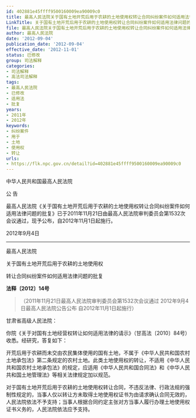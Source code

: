 ```yaml
---
id: 402881e45ffff9500160009ea90009c0
title: 最高人民法院关于国有土地开荒后用于农耕的土地使用权转让合同纠纷案件如何适用法律问题的批复
LinkTitle: 关于国有土地开荒后用于农耕的土地使用权转让合同纠纷案件如何适用法律问题的批复（2012）
file: 最高人民法院关于国有土地开荒后用于农耕的土地使用权转让合同纠纷案件如何适用法律问题的批复_20120904_402881e45ffff9500160009ea90009c0.docx
author: 最高人民法院
date: '2012-09-04'
publication_date: '2012-09-04'
effective_date: '2012-11-01'
status: 已修改
group: 司法解释
categories:
- 司法解释
- 高法司法解释
tags:
- 最高人民法院
- 已修改
- 适用法
- 批复
years:
- 2011年
- 2012年
keywords:
- 纠纷案件
- 用于
- 土地
- 使用权
- 转让
urls:
- https://flk.npc.gov.cn/detail?id=402881e45ffff9500160009ea90009c0
---
```


中华人民共和国最高人民法院

公 告

最高人民法院《关于国有土地开荒后用于农耕的土地使用权转让合同纠纷案件如何适用法律问题的批复》已于2011年11月21日由最高人民法院审判委员会第1532次会议通过，现予公布，自2012年11月1日起施行。

2012年9月4日

---

最高人民法院

关于国有土地开荒后用于农耕的土地使用权

转让合同纠纷案件如何适用法律问题的批复

**法释〔2012〕14号**

> （2011年11月21日最高人民法院审判委员会第1532次会议通过 2012年9月4日最高人民法院公告公布 自2012年11月1日起施行）

甘肃省高级人民法院：

你院《关于对国有土地经营权转让如何适用法律的请示》（甘高法〔2010〕84号）收悉。经研究，答复如下：

开荒后用于农耕而未交由农民集体使用的国有土地，不属于《中华人民共和国农村土地承包法》第二条规定的农村土地。此类土地使用权的转让，不适用《中华人民共和国农村土地承包法》的规定，应适用《中华人民共和国合同法》和《中华人民共和国土地管理法》等相关法律规定加以规范。

对于国有土地开荒后用于农耕的土地使用权转让合同，不违反法律、行政法规的强制性规定的，当事人仅以转让方未取得土地使用权证书为由请求确认合同无效的，人民法院依法不予支持；当事人根据合同约定主张对方当事人履行办理土地使用权证书义务的，人民法院依法应予支持。
